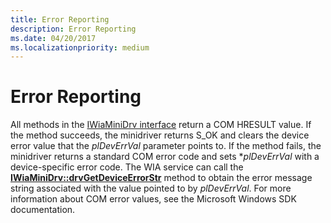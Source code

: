 ```yaml
---
title: Error Reporting
description: Error Reporting
ms.date: 04/20/2017
ms.localizationpriority: medium
---
```


# Error Reporting





All methods in the [IWiaMiniDrv interface](/windows-hardware/drivers/ddi/wiamindr_lh/nn-wiamindr_lh-iwiaminidrv) return a COM HRESULT value. If the method succeeds, the minidriver returns S\_OK and clears the device error value that the *plDevErrVal* parameter points to. If the method fails, the minidriver returns a standard COM error code and sets \**plDevErrVal* with a device-specific error code. The WIA service can call the [**IWiaMiniDrv::drvGetDeviceErrorStr**](/windows-hardware/drivers/ddi/wiamindr_lh/nf-wiamindr_lh-iwiaminidrv-drvgetdeviceerrorstr) method to obtain the error message string associated with the value pointed to by *plDevErrVal*. For more information about COM error values, see the Microsoft Windows SDK documentation.

 

